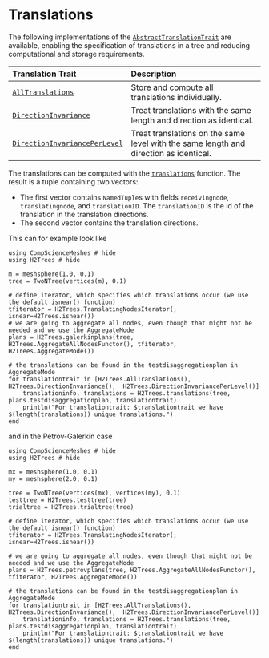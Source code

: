 # Translations

The following implementations of the [`AbstractTranslationTrait`](@ref) are available, enabling the specification of translations in a tree and reducing computational and storage requirements.

| Translation Trait                        | Description                                                                            |
|:-----------------------------------------|:---------------------------------------------------------------------------------------|
| [`AllTranslations`](@ref)                | Store and compute all translations individually.                                       |
| [`DirectionInvariance`](@ref)            | Treat translations with the same length and direction as identical.                    |
| [`DirectionInvariancePerLevel`](@ref)    | Treat translations on the same level with the same length and direction as identical.  |

The translations can be computed with the [`translations`](@ref) function.
The result is a tuple containing two vectors:

- The first vector contains `NamedTuple`s with fields `receivingnode`, `translatingnode`, and `translationID`.
    The `translationID` is the id of the translation in the translation directions.
- The second vector contains the translation directions.

This can for example look like

```@example translations
using CompScienceMeshes # hide
using H2Trees # hide

m = meshsphere(1.0, 0.1)
tree = TwoNTree(vertices(m), 0.1)

# define iterator, which specifies which translations occur (we use the default isnear() function) 
tfiterator = H2Trees.TranslatingNodesIterator(; isnear=H2Trees.isnear())
# we are going to aggregate all nodes, even though that might not be needed and we use the AggregateMode
plans = H2Trees.galerkinplans(tree, H2Trees.AggregateAllNodesFunctor(), tfiterator, H2Trees.AggregateMode())

# the translations can be found in the testdisaggregationplan in AggregateMode
for translationtrait in [H2Trees.AllTranslations(), H2Trees.DirectionInvariance(),  H2Trees.DirectionInvariancePerLevel()]
    translationinfo, translations = H2Trees.translations(tree, plans.testdisaggregationplan, translationtrait)
    println("For translationtrait: $translationtrait we have $(length(translations)) unique translations.")
end
```

and in the Petrov-Galerkin case

```@example translations2
using CompScienceMeshes # hide
using H2Trees # hide

mx = meshsphere(1.0, 0.1)
my = meshsphere(2.0, 0.1)

tree = TwoNTree(vertices(mx), vertices(my), 0.1)
testtree = H2Trees.testtree(tree)
trialtree = H2Trees.trialtree(tree)

# define iterator, which specifies which translations occur (we use the default isnear() function) 
tfiterator = H2Trees.TranslatingNodesIterator(; isnear=H2Trees.isnear())

# we are going to aggregate all nodes, even though that might not be needed and we use the AggregateMode
plans = H2Trees.petrovplans(tree, H2Trees.AggregateAllNodesFunctor(), tfiterator, H2Trees.AggregateMode())

# the translations can be found in the testdisaggregationplan in AggregateMode
for translationtrait in [H2Trees.AllTranslations(), H2Trees.DirectionInvariance(),  H2Trees.DirectionInvariancePerLevel()]
    translationinfo, translations = H2Trees.translations(tree, plans.testdisaggregationplan, translationtrait)
    println("For translationtrait: $translationtrait we have $(length(translations)) unique translations.")
end
```
